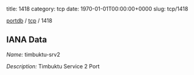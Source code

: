 title: 1418
category: tcp
date: 1970-01-01T00:00:00+0000
slug: tcp/1418

[portdb](/) / [tcp](/category/tcp.html) / 1418


## IANA Data

_Name:_ timbuktu-srv2

_Description:_ Timbuktu Service 2 Port

